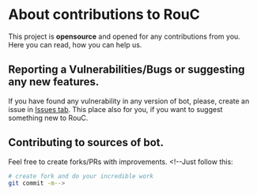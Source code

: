 # About contributions to RouC
This project is **opensource** and opened for any contributions from you. Here you can read, how you can help us.

## Reporting a Vulnerabilities/Bugs or suggesting any new features. 
If you have found any vulnerability in any version of bot, please, create an issue in [Issues tab](https://github.com/EgorBron/RouC/issues). This place also for you, if you want to suggest something new to RouC.

## Contributing to sources of bot.
Feel free to create forks/PRs with improvements. <!--Just follow this:
```sh
# create fork and do your incredible work
git commit -m-->

